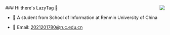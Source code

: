 <img align="right" src="https://github-readme-stats.vercel.app/api?username=Lazy-Tag&show_icons=true&icon_color=CE1D2D&text_color=718096&bg_color=ffffff&hide_title=true" />
### Hi there's LazyTag 👋

- :orange_book: A student from School of Information at Renmin University of China
 
- :hammer: Email: 2021201780@ruc.edu.cn
